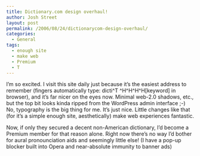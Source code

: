 ```yaml
---
title: Dictionary.com design overhaul!
author: Josh Street
layout: post
permalink: /2006/08/24/dictionarycom-design-overhaul/
categories:
  - General
tags:
  - enough site
  - make web
  - Premium
  - T
---
```

I&#8217;m so excited. I visit this site daily just because it&#8217;s the easiest address to remember (fingers automatically type: dicti^T ^H^H^H^H[keyword] in browser), and it&#8217;s far nicer on the eyes now. Minimal web-2.0 shadows, etc., but the top bit looks kinda ripped from the WordPress admin interface ;-) No, typography is the big thing for me. It&#8217;s just nice. Little changes like that (for it&#8217;s a simple enough site, aesthetically) make web experiences fantastic.

Now, if only they secured a decent non-American dictionary, I&#8217;d become a Premium member for that reason alone. Right now there&#8217;s no way I&#8217;d bother for aural pronounciation aids and seemingly little else! (I have a pop-up blocker built into Opera and near-absolute immunity to banner ads)